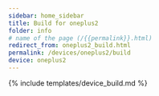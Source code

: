 ```yaml
---
sidebar: home_sidebar
title: Build for oneplus2
folder: info
# name of the page (/{{permalink}}.html)
redirect_from: oneplus2_build.html
permalink: /devices/oneplus2/build
device: oneplus2
---
```

{% include templates/device_build.md %}
